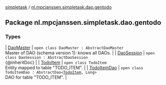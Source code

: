 [simpletask](../index.md) / [nl.mpcjanssen.simpletask.dao.gentodo](.)

## Package nl.mpcjanssen.simpletask.dao.gentodo

### Types

| [DaoMaster](-dao-master/index.md) | `open class DaoMaster : AbstractDaoMaster`<br>Master of DAO (schema version 1): knows all DAOs. |
| [DaoSession](-dao-session/index.md) | `open class DaoSession : AbstractDaoSession`<br>{@inheritDoc} |
| [TodoItem](-todo-item/index.md) | `open class TodoItem`<br>Entity mapped to table "TODO_ITEM". |
| [TodoItemDao](-todo-item-dao/index.md) | `open class TodoItemDao : AbstractDao<`[`TodoItem`](-todo-item/index.md)`, Long>`<br>DAO for table "TODO_ITEM". |

